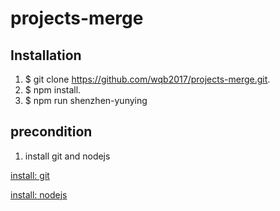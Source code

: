 # projects-merge

## Installation

1. $ git clone https://github.com/wqb2017/projects-merge.git.
2. $ npm install.
3. $ npm run shenzhen-yunying

## precondition

1. install git and nodejs

[install: git](https://git-scm.com/downloads)

[install: nodejs](http://nodejs.cn/download/)
